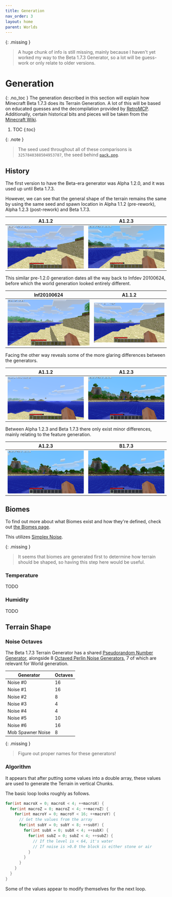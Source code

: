 ```yaml
---
title: Generation
nav_order: 3
layout: home
parent: Worlds
---
```


{: .missing }
> A huge chunk of info is still missing, mainly because I haven't yet worked my way to the Beta 1.7.3 Generator, so a lot will be guess-work or only relate to older versions.

# Generation
{: .no_toc }
The generation described in this section will explain how Minecraft Beta 1.7.3 does its Terrain Generation. A lot of this will be based on educated guesses and the decompilation provided by [RetroMCP](https://github.com/MCPHackers/RetroMCP-Java). Additionally, certain historical bits and pieces will be taken from the [Minecraft Wiki](https://minecraft.wiki/w/World_generation/History#Beta-era_terrain).

1. TOC
{:toc}

{: .note }
> The seed used throughout all of these comparisons is `3257840388504953787`, the seed behind [`pack.png`](https://minecraftathome.com/projects/packpng.html).

## History
The first version to have the Beta-era generator was Alpha 1.2.0, and it was used up until Beta 1.7.3.

However, we can see that the general shape of the terrain remains the same by using the same seed and spawn location in Alpha 1.1.2 (pre-rework), Alpha 1.2.3 (post-rework) and Beta 1.7.3.

| A1.1.2 | A1.2.3 |
| --- | --- |
| ![](a112.webp) | ![](a123.webp) |

This similar pre-1.2.0 generation dates all the way back to Infdev 20100624, before which the world generation looked entirely different.

| Inf20100624 | A1.1.2 |
| --- | --- |
| ![](infdevPack.webp) | ![](a112.webp) |

Facing the other way reveals some of the more glaring differences between the generators.

| A1.1.2 | A1.2.3 |
| --- | --- |
| ![](a112_pack.webp) | ![](a123_pack.webp) |

Between Alpha 1.2.3 and Beta 1.7.3 there only exist minor differences, mainly relating to the feature generation.

| A1.2.3 | B1.7.3 |
| --- | --- |
| ![](a123_pack.webp) | ![](b173_pack.webp) |

## Biomes
To find out more about what Biomes exist and how they're defined, check out [the Biomes page](biomes).

This utilizes [Simplex Noise](../technical/noise#simplex-noise).

{: .missing }
> It seems that biomes are generated first to determine how terrain should be shaped, so having this step here would be useful.

### Temperature
TODO

### Humidity
TODO

## Terrain Shape
### Noise Octaves
The Beta 1.7.3 Terrain Generator has a shared [Pseudorandom Number Generator](../technical/random), alongside 8 [Octaved Perlin Noise Generators](../technical/noise), 7 of which are relevant for World generation.

| Generator | Octaves |
| --- | --- |
| Noise #0 | 16 |
| Noise #1 | 16 |
| Noise #2 | 8 |
| Noise #3 | 4 |
| Noise #4 | 4 |
| Noise #5 | 10 |
| Noise #6 | 16 |
| Mob Spawner Noise | 8 |

{: .missing }
> Figure out proper names for these generators!

### Algorithm
It appears that after putting some values into a double array, these values are used to generate the Terrain in vertical Chunks.

The basic loop looks roughly as follows.
```c
for(int macroX = 0; macroX < 4; ++macroX) {
  for(int macroZ = 0; macroZ < 4; ++macroZ) {
    for(int macroY = 0; macroY < 16; ++macroY) {
      // Get the values from the array
      for(int subY = 0; subY < 8; ++subY) {
        for(int subX = 0; subX < 4; ++subX) {
          for(int subZ = 0; subZ < 4; ++subZ) {
            // If the level is < 64, it's water
            // If noise is >0.0 the block is either stone or air
          }
        }
      }
    }
  }
}
```
Some of the values appear to modify themselves for the next loop.

<script>
  document.addEventListener("DOMContentLoaded", function () {
    mediumZoom('img', {
      margin: 10,
      background: '#000000CC'
    });
  });
</script>